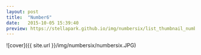 ```yaml
---
layout: post
title:  "Number6"
date:   2015-10-05 15:39:40
preview: https://stellapark.github.io/img/numbersix/list_thumbnail_numbersix.JPG
---
```

![cover]({{ site.url }}/img/numbersix/numbersix.JPG)
